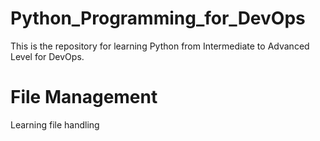 # Python_Programming_for_DevOps
This is the repository for learning Python from Intermediate to Advanced Level for DevOps.

# File Management
Learning file handling
